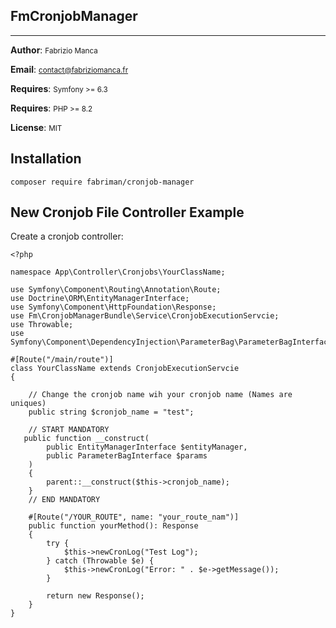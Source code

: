 ## FmCronjobManager

***

**Author**: <small>Fabrizio Manca</small>

**Email**: <small>contact@fabriziomanca.fr</small>

**Requires**: <small>Symfony >= 6.3</small>

**Requires**: <small>PHP >= 8.2</small>

**License**: <small>MIT</small>

## Installation

    composer require fabriman/cronjob-manager

## New Cronjob File Controller Example
Create a cronjob controller:

    <?php

    namespace App\Controller\Cronjobs\YourClassName;
    
    use Symfony\Component\Routing\Annotation\Route;
    use Doctrine\ORM\EntityManagerInterface;
    use Symfony\Component\HttpFoundation\Response;
    use Fm\CronjobManagerBundle\Service\CronjobExecutionServcie;
    use Throwable;
    use Symfony\Component\DependencyInjection\ParameterBag\ParameterBagInterface;
    
    #[Route("/main/route")]
    class YourClassName extends CronjobExecutionServcie
    {
        
        // Change the cronjob name wih your cronjob name (Names are uniques)
        public string $cronjob_name = "test";

        // START MANDATORY
       public function __construct(
            public EntityManagerInterface $entityManager,
            public ParameterBagInterface $params
        )
        {
            parent::__construct($this->cronjob_name);
        }
        // END MANDATORY
    
        #[Route("/YOUR_ROUTE", name: "your_route_nam")]
        public function yourMethod(): Response
        {
            try {
                $this->newCronLog("Test Log");
            } catch (Throwable $e) {
                $this->newCronLog("Error: " . $e->getMessage());
            }

            return new Response();
        }
    }
